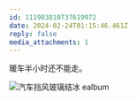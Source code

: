```yaml
---
id: 111983810737619972
date: 2024-02-24T01:15:46.461Z
reply: false
media_attachments: 1
---
```


暖车半小时还不能走。

![汽车挡风玻璃结冰
ealbum](https://files.e5n.cc/media_attachments/files/111/983/810/488/912/185/original/e075a8cabf575c24.jpg)
